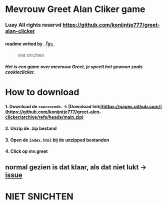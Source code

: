 # Mevrouw Greet Alan Cliker game
### Luay All rights reservd https://github.com/konijntje777/greet-alan-clicker
#### readme writed by [『𝒚』](https://github.com/Love-Lumine)
> niet snichten
##### Het is een game over mevrouw Greet, je speelt het gewoon zoals cookieclicker.
# How to download
#### 1. Download de `sourcecode`. → [Download link](https://pages.github.com/](https://github.com/konijntje777/greet-alen-clicker/archive/refs/heads/main.zip) 
#### 2. Unzip de .zip bestand
#### 3. Open de `index.html` bij de unzipped bestanden
#### 4. Click op mv.greet
## normal gezien is dat klaar, als dat niet lukt → [issue](https://github.com/konijntje777/greet-alen-clicker/issues/new/choose)
# NIET SNICHTEN
